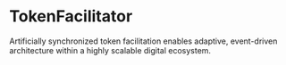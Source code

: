 # TokenFacilitator
Artificially synchronized token facilitation enables adaptive, event-driven architecture within a highly scalable digital ecosystem.
